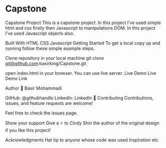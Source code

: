 # Capstone
Capstone Project
This is a capstone project. In this project I've used simple html and css firstly then Javascript to manipulations DOM. In this project I've used Javascript objects also.

Built With
HTML
CSS
Javascript
Getting Started
To get a local copy up and running follow these simple example steps.

Clone repository in your local machine
git clone git@github.com:basirking/Capstone.git

open index.html in your browser.
You can use live server.
Live Demo
Live Demo Link

Author
👤 Basir Mohammadi

GitHub: @githubhandle
LinkedIn: LinkedIn
🤝 Contributing
Contributions, issues, and feature requests are welcome!

Feel free to check the issues page.

Show your support
Give a ⭐️ to Cindy Shin the author of the original design if you like this project!

Acknowledgments
Hat tip to anyone whose code was used
Inspiration
etc